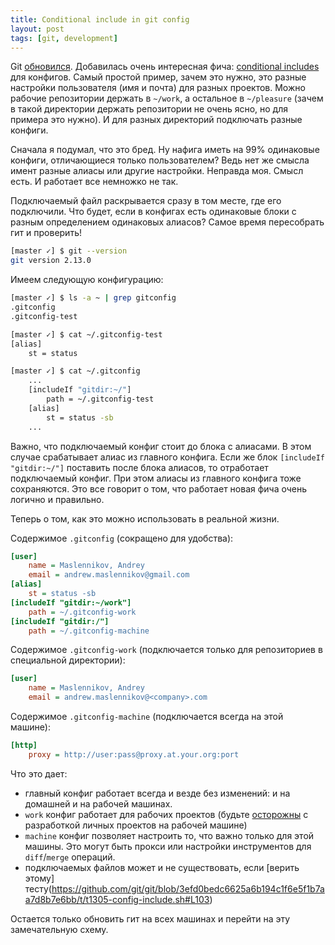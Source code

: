 ```yaml
---
title: Conditional include in git config
layout: post
tags: [git, development]
---
```

Git [обновился](https://github.com/blog/2360-git-2-13-has-been-released). Добавилась очень интересная фича: [conditional includes](https://git-scm.com/docs/git-config#_includes) для конфигов. Самый простой пример, зачем это нужно, это разные настройки пользователя (имя и почта) для разных проектов. Можно рабочие репозитории держать в `~/work`, а остальное в `~/pleasure` (зачем в такой директории держать репозитории не очень ясно, но для примера это нужно). И для разных директорий подключать разные конфиги.

Сначала я подумал, что это бред. Ну нафига иметь на 99% одинаковые конфиги, отличающиеся только пользователем? Ведь нет же смысла имент разные алиасы или другие настройки. Неправда моя. Смысл есть. И работает все немножко не так.

Подключаемый файл раскрывается сразу в том месте, где его подключили. Что будет, если в конфигах есть одинаковые блоки с разным определением одинаковых алиасов? Самое время пересобрать гит и проверить!

```sh
[master ✓] $ git --version
git version 2.13.0
```

Имеем следующую конфигурацию:

```sh
[master ✓] $ ls -a ~ | grep gitconfig
.gitconfig
.gitconfig-test

[master ✓] $ cat ~/.gitconfig-test
[alias]
    st = status

[master ✓] $ cat ~/.gitconfig
    ...
    [includeIf "gitdir:~/"]
        path = ~/.gitconfig-test
    [alias]
        st = status -sb
    ...
```
Важно, что подключаемый конфиг стоит до блока с алиасами. В этом случае срабатывает алиас из главного конфига. Если же блок `[includeIf "gitdir:~/"]` поставить после блока алиасов, то отработает подключаемый конфиг. При этом алиасы из главного конфига тоже сохраняются. Это все говорит о том, что работает новая фича очень логично и правильно.

Теперь о том, как это можно использовать в реальной жизни.

Содержимое `.gitconfig` (сокращено для удобства):

```ini
[user]
    name = Maslennikov, Andrey
    email = andrew.maslennikov@gmail.com
[alias]
    st = status -sb
[includeIf "gitdir:~/work"]
    path = ~/.gitconfig-work
[includeIf "gitdir:/"]
    path = ~/.gitconfig-machine
```

Содержимое `.gitconfig-work` (подключается только для репозиториев в специальной директории):

```ini
[user]
    name = Maslennikov, Andrey
    email = andrew.maslennikov@<company>.com
```

Содержимое `.gitconfig-machine` (подключается всегда на этой машине):

```ini
[http]
    proxy = http://user:pass@proxy.at.your.org:port
```

Что это дает:

 - главный конфиг работает всегда и везде без изменений: и на домашней и на рабочей машинах.
 - `work` конфиг работает для рабочих проектов (будьте [осторожны](https://www.joelonsoftware.com/2016/12/09/developers-side-projects/) с разработкой личных проектов на рабочей машине)
 - `machine` конфиг позволяет настроить то, что важно только для этой машины. Это могут быть прокси или настройки инструментов для `diff`/`merge` операций.
 - подключаемых файлов может и не существовать, если [верить этому] тесту(https://github.com/git/git/blob/3efd0bedc6625a6b194c1f6e5f1b7aa7d8b7e6bb/t/t1305-config-include.sh#L103)

Остается только обновить гит на всех машинах и перейти на эту замечательную схему.
